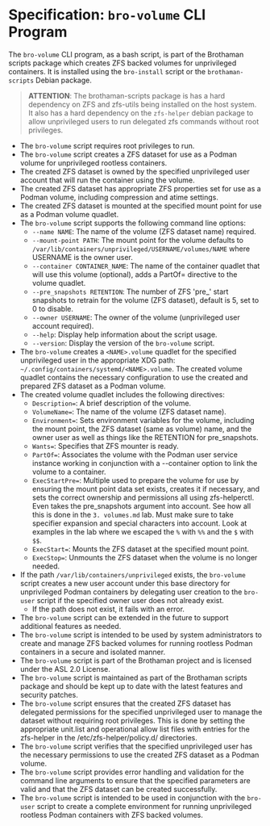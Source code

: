 # Specification: `bro-volume` CLI Program

The `bro-volume` CLI program, as a bash script, is part of the Brothaman scripts package which creates ZFS backed volumes for unprivileged containers. It is installed using the `bro-install` script or the `brothaman-scripts` Debian package.

>**ATTENTION**: The brothaman-scripts package is has a hard dependency on ZFS and zfs-utils being installed on the host system. It also has a hard dependency on the `zfs-helper` debian package to allow unprivileged users to run delegated zfs commands without root privileges.

* The `bro-volume` script requires root privileges to run.
* The `bro-volume` script creates a ZFS dataset for use as a Podman volume for unprivileged rootless containers.
* The created ZFS dataset is owned by the specified unprivileged user account that will run the container using the volume.
* The created ZFS dataset has appropriate ZFS properties set for use as a Podman volume, including compression and atime settings.
* The created ZFS dataset is mounted at the specified mount point for use as a Podman volume quadlet.
* The `bro-volume` script supports the following command line options:
  * `--name NAME`: The name of the volume (ZFS dataset name) required.
  * `--mount-point PATH`: The mount point for the volume defaults to `/var/lib/containers/unprivileged/USERNAME/volumes/NAME` where USERNAME is the owner user.
  * `--container CONTAINER_NAME`: The name of the container quadlet that will use this volume (optional), adds a PartOf= directive to the volume quadlet.
  * `--pre_snapshots RETENTION`: The number of ZFS 'pre_' start snapshots to retrain for the volume (ZFS dataset), default is 5, set to 0 to disable.
  * `--owner USERNAME`: The owner of the volume (unprivileged user account required).
  * `--help`: Display help information about the script usage.
  * `--version`: Display the version of the `bro-volume` script.
* The `bro-volume` creates a `<NAME>.volume` quadlet for the specified unprivileged user in the appropriate XDG path: `~/.config/containers/systemd/<NAME>.volume`. The created volume quadlet contains the necessary configuration to use the created and prepared ZFS dataset as a Podman volume.
* The created volume quadlet includes the following directives:
  * `Description=`: A brief description of the volume.
  * `VolumeName=`: The name of the volume (ZFS dataset name).
  * `Environment=`: Sets environment variables for the volume, including the mount point, the ZFS dataset (same as volume) name, and the owner user as well as things like the RETENTION for pre_snapshots.
  * `Wants=`: Specifies that ZFS mounter is ready.
  * `PartOf=`: Associates the volume with the Podman user service instance working in conjunction with a --container option to link the volume to a container.
  * `ExecStartPre=`: Multiple used to prepare the volume for use by ensuring the mount point data set exists, creates it if necessary, and sets the correct ownership and permissions all using zfs-helperctl. Even takes the pre_snapshots argument into account. See how all this is done in the `3. volumes.md` lab. Must make sure to take specifier expansion and special characters into account. Look at examples in the lab where we escaped the `%` with `%%` and the `$` with `$$`.
  * `ExecStart=`: Mounts the ZFS dataset at the specified mount point.
  * `ExecStop=`: Unmounts the ZFS dataset when the volume is no longer needed.
* If the path `/var/lib/containers/unprivileged` exists, the `bro-volume` script creates a new user account under this base directory for unprivileged Podman containers by delegating user creation to the `bro-user` script if the specified owner user does not already exist.
  * If the path does not exist, it fails with an error.
* The `bro-volume` script can be extended in the future to support additional features as needed.
* The `bro-volume` script is intended to be used by system administrators to create and manage ZFS backed volumes for running rootless Podman containers in a secure and isolated manner.
* The `bro-volume` script is part of the Brothaman project and is licensed under the ASL 2.0 License.
* The `bro-volume` script is maintained as part of the Brothaman scripts package and should be kept up to date with the latest features and security patches.
* The `bro-volume` script ensures that the created ZFS dataset has delegated permissions for the specified unprivileged user to manage the dataset without requiring root privileges. This is done by setting the appropriate unit.list and operational allow list files with entries for the zfs-helper in the /etc/zfs-helper/policy.d/<username> directories.
* The `bro-volume` script verifies that the specified unprivileged user has the necessary permissions to use the created ZFS dataset as a Podman volume.
* The `bro-volume` script provides error handling and validation for the command line arguments to ensure that the specified parameters are valid and that the ZFS dataset can be created successfully.
* The `bro-volume` script is intended to be used in conjunction with the `bro-user` script to create a complete environment for running unprivileged rootless Podman containers with ZFS backed volumes.
